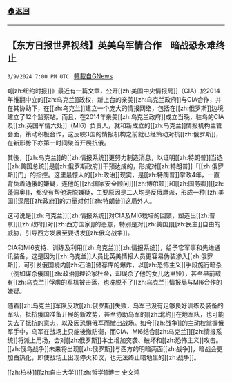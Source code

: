 ###  [:house:返回](README.md)
---


## 【东方日报世界视线】英美乌军情合作　暗战恐永难终止
`3/9/2024 7:00 PM UTC ` [轉載自GNews](https://gnews.org/articles/2380327)

《[[zh:纽约时报]]》最近有一篇文章，公开[[zh:美国中央情报局]]（CIA）於2014年推翻中立的[[zh:乌克兰]]政权，新上台的亲美[[zh:乌克兰政府]]与CIA合作，并在其协助下，在[[zh:乌克兰]]建立一个庞大的情报网络，包括在[[zh:俄罗斯]]边境建立了12个监察站。而且，在2014年亲美[[zh:乌克兰政府]]成立当晚，驻乌的CIA及[[zh:英国军情六处]]（MI6）负责人，就和新成立的[[zh:乌克兰]]情报机构主管会面，策动积极合作，这反映3国的情报机构之前就已经策动对抗[[zh:俄罗斯]]，在新形势下亦第一时间聚首开展抗俄。

其後，[[zh:乌克兰]]的[[zh:情报系统]]更努力制造消息，以证明[[zh:特朗普]]当选[[zh:美国总统]]是[[zh:俄罗斯政府]]干预达成的，形成对[[zh:特朗普]]「[[zh:俄罗斯]]门」的指控。这里最惊人的[[zh:政治]]现实，是[[zh:特朗普]]掌政4年，一直背负着通俄的嫌疑，连他的[[zh:国家安全顾问]][[zh:博尔顿]]和[[zh:国务卿]][[zh:蓬佩奥]]，都没有帮他洗脱嫌疑，主要原因是二人均是反俄鹰派，形成一种[[zh:美国]]深层[[zh:政府]]的力量对付[[zh:特朗普]]这局外人。

这可说是[[zh:乌克兰]][[zh:情报系统]]对CIA及MI6栽培的回馈，塑造出[[zh:普京]][[zh:政府]]对[[zh:西方国家]]的恶意，特别是对[[zh:美国]][[zh:民主]]自由的威胁，引导西方发展至要诱发[[zh:俄乌战争]]。

CIA和MI6支持、训练及利用[[zh:乌克兰]][[zh:情报系统]]，给予它军事和先进通讯装备，这是因为[[zh:乌克兰]]人员比英美情报人员更容易伪装渗入[[zh:俄罗斯]]，可引发俄国境内[[zh:石油]]储存库的爆炸，以[[zh:恐怖主义]]手段施行暗杀（例如谋杀俄国[[zh:政治]]理论家杜金，却误杀了他的女儿达里娅），甚至早前载有[[zh:乌克兰]]俘虏的军机被击落，也洗脱不了[[zh:乌克兰]]情报局与MI6合作的嫌疑。

随着[[zh:乌克兰]]军队反攻[[zh:俄罗斯]]失败，乌军已没有足够良好训练及装备的军队，抵抗俄国准备开展的新攻势，甚至协助乌军的[[zh:北约]]在地军队，也可能失去了抵抗的意志，以及因恐惧俄军而撤出战场。如今[[zh:战争]]的主动权掌握俄军手中，乌军在战场上只能後撤防衞，而CIA、MI6结合[[zh:乌克兰]][[zh:情报系统]]将派上用场，会对[[zh:俄罗斯]]本土增加突袭、破坏和[[zh:恐怖主义]]攻击。[[zh:俄乌战争]]未来将出现[[zh:俄罗斯]]与西方的明暗两面[[zh:战争]]，暗战会更加白热化，即使战场上出现停火和议，也无法终止暗地里的[[zh:战争]]。

[[zh:柏林]][[zh:自由大学]][[zh:哲学]]博士 史文鸿
